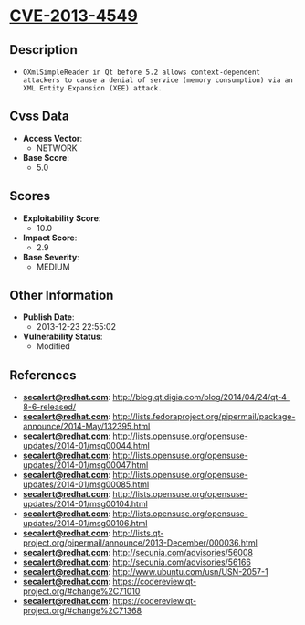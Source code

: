 
# [CVE-2013-4549](https://cve.mitre.org/cgi-bin/cvename.cgi?name=CVE-2013-4549)

## Description

- `QXmlSimpleReader in Qt before 5.2 allows context-dependent attackers to cause a denial of service (memory consumption) via an XML Entity Expansion (XEE) attack.`

## Cvss Data

- **Access Vector**:
  - NETWORK
- **Base Score**:
  - 5.0

## Scores

- **Exploitability Score**:
  - 10.0
- **Impact Score**:
  - 2.9
- **Base Severity**:
  - MEDIUM

## Other Information

- **Publish Date**:
  - 2013-12-23 22:55:02
- **Vulnerability Status**:
  - Modified

## References

- **secalert@redhat.com**: http://blog.qt.digia.com/blog/2014/04/24/qt-4-8-6-released/
- **secalert@redhat.com**: http://lists.fedoraproject.org/pipermail/package-announce/2014-May/132395.html
- **secalert@redhat.com**: http://lists.opensuse.org/opensuse-updates/2014-01/msg00044.html
- **secalert@redhat.com**: http://lists.opensuse.org/opensuse-updates/2014-01/msg00047.html
- **secalert@redhat.com**: http://lists.opensuse.org/opensuse-updates/2014-01/msg00085.html
- **secalert@redhat.com**: http://lists.opensuse.org/opensuse-updates/2014-01/msg00104.html
- **secalert@redhat.com**: http://lists.opensuse.org/opensuse-updates/2014-01/msg00106.html
- **secalert@redhat.com**: http://lists.qt-project.org/pipermail/announce/2013-December/000036.html
- **secalert@redhat.com**: http://secunia.com/advisories/56008
- **secalert@redhat.com**: http://secunia.com/advisories/56166
- **secalert@redhat.com**: http://www.ubuntu.com/usn/USN-2057-1
- **secalert@redhat.com**: https://codereview.qt-project.org/#change%2C71010
- **secalert@redhat.com**: https://codereview.qt-project.org/#change%2C71368
